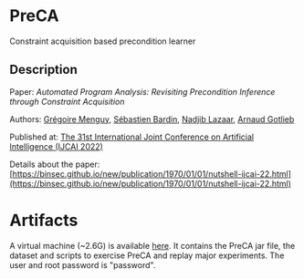 # PreCA

Constraint acquisition based precondition learner

## Description

Paper: *Automated Program Analysis: Revisiting Precondition Inference through Constraint Acquisition*

Authors: [Grégoire Menguy](https://gregoiremenguy.github.io/), [Sébastien Bardin](http://sebastien.bardin.free.fr/), [Nadjib Lazaar](http://www.lirmm.fr/~lazaar/), [Arnaud Gotlieb](https://www.simula.no/people/arnaud)

Published at: [The 31st International Joint Conference on Artificial Intelligence (IJCAI 2022)](https://ijcai-22.org/)

Details about the paper: [https://binsec.github.io/new/publication/1970/01/01/nutshell-ijcai-22.html](https://binsec.github.io/new/publication/1970/01/01/nutshell-ijcai-22.html)


# Artifacts

A virtual machine (~2.6G) is available [here](https://drive.google.com/file/d/1NbkenuEezOSMBUalixnOE80tFnq1s--Z/view). It contains the PreCA jar file, the dataset and scripts to exercise PreCA and replay major experiments. The user and root password is "password".

